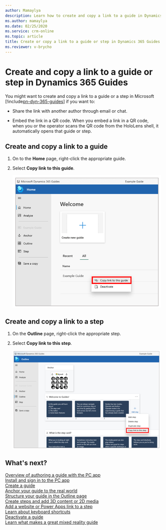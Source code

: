 ```yaml
---
author: Mamaylya
description: Learn how to create and copy a link to a guide in Dynamics 365 Guides so you can share it with a team mate, use it in another app, or embed it in a QR code.
ms.author: mamaylya
ms.date: 02/25/2020
ms.service: crm-online
ms.topic: article
title: Create or copy a link to a guide or step in Dynamics 365 Guides
ms.reviewer: v-brycho
---
```


# Create and copy a link to a guide or step in Dynamics 365 Guides

You might want to create and copy a link to a guide or a step in Microsoft [!include[pn-dyn-365-guides](../includes/pn-dyn-365-guides.md)] if you want to:

- Share the link with another author through email or chat.

- Embed the link in a QR code. When you embed a link in a QR code, when you or the operator scans the QR code from the HoloLens shell, it automatically opens that guide or step.

## Create and copy a link to a guide

1. On to the **Home** page, right-click the appropriate guide.

2. Select **Copy link to this guide**.

    ![Copy link to this guide command](media/copy-guide-link.PNG "Copy link to this guide command")


## Create and copy a link to a step

1. On the **Outline** page, right-click the appropriate step.

2. Select **Copy link to this step**.

    ![Copy link to this step command](media/copy-step-link.PNG "Copy link to this step command")

## What's next?

[Overview of authoring a guide with the PC app](pc-app-overview.md)<br>
[Install and sign in to the PC app](install-sign-in-pc-app.md)<br>
[Create a guide](create-guide.md)<br>
[Anchor your guide to the real world](anchor.md)<br>
[Structure your guide in the Outline page](structure-guide.md)<br>
[Create steps and add 3D content or 2D media](create-steps-assign-media.md)<br>
[Add a website or Power Apps link to a step](pc-app-website-powerapps-link.md)<br>
[Learn about keyboard shortcuts](keyboard-shortcuts-pc-app.md)<br>
[Deactivate a guide](pc-app-deactivate-guide.md)<br>
[Learn what makes a great mixed reality guide](great-guide.md)

